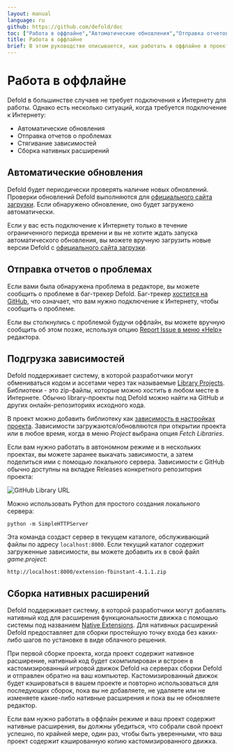 ```yaml
---
layout: manual
language: ru
github: https://github.com/defold/doc
toc: ["Работа в оффлайне","Автоматические обновления","Отправка отчетов о проблемах","Подгрузка зависимостей","Сборка нативных расширений"]
title: Работа в оффлайне 
brief: В этом руководстве описывается, как работать в оффлайне в проектах, содержащих зависимости и, в частности, нативные расширения. 
---
```


# Работа в оффлайне

Defold в большинстве случаев не требует подключения к Интернету для работы. Однако есть несколько ситуаций, когда требуется подключение к Интернету: 

* Автоматические обновления
* Отправка отчетов о проблемах
* Стягивание зависимостей
* Сборка нативных расширений 


## Автоматические обновления

Defold будет периодически проверять наличие новых обновлений. Проверки обновлений Defold выполняются для [официального сайта загрузки](https://d.defold.com). Если обнаружено обновление, оно будет загружено автоматически. 

Если у вас есть подключение к Интернету только в течение ограниченного периода времени и вы не хотите ждать запуска автоматического обновления, вы можете вручную загрузить новые версии Defold с [официального сайта загрузки](https://d.defold.com).


## Отправка отчетов о проблемах

Если вами была обнаружена проблема в редакторе, вы можете сообщить о проблеме в баг-трекер Defold. Баг-трекер [хостится на GitHub](https://www.github.com/defold/editor2-issues), что означает, что вам нужно подключение к Интернету, чтобы сообщить о проблеме.

Если вы столкнулись с проблемой будучи оффлайн, вы можете вручную сообщить об этом позже, используя опцию [Report Issue в меню «Help»](/ru/manuals/getting-help/#report-a-problem-from-the-editor) редактора.

## Подгрузка зависимостей

Defold поддерживает систему, в которой разработчики могут обмениваться кодом и ассетами через так называемые [Library Projects](/manuals/libraries/). Библиотеки - это zip-файлы, которые можно хостить в любом месте в Интернете. Обычно library-проекты под Defold можно найти на GitHub и других онлайн-репозиториях исходного кода. 

В проект можно добавить библиотеку как [зависимость в настройках проекта](/ru/manuals/project-settings/#dependencies). Зависимости загружаются/обновляются при открытии проекта или в любое время, когда в меню *Project* выбрана опция *Fetch Libraries*.

Если вам нужно работать в автономном режиме и в нескольких проектах, вы можете заранее выкачать зависимости, а затем поделиться ими с помощью локального сервера. Зависимости с GitHub обычно доступны на вкладке Releases конкретного репозитория проекта: 

![GitHub Library URL](/manuals/images/libraries/libraries_library_url_github.png)

Можно использовать Python для простого создания локального сервера: 

    python -m SimpleHTTPServer

Эта команда создаст сервер в текущем каталоге, обслуживающий файлы по адресу `localhost:8000`. Если текущий каталог содержит загруженные зависимости, вы можете добавить их в свой файл *game.project*: 

    http://localhost:8000/extension-fbinstant-4.1.1.zip


## Сборка нативных расширений

Defold поддерживает систему, в которой разработчики могут добавлять нативный код для расширения функциональности движка с помощью системы под названием [Native Extensions](/ru/manuals/extensions/). Для нативных расширений Defold предоставляет для сборки простейшую точку входа без каких-либо шагов по установке в виде облачного решения.

При первой сборке проекта, когда проект содержит нативное расширение, нативный код будет скомпилирован и встроен в кастомизированный игровой движок Defold на серверах сборки Defold и отправлен обратно на ваш компьютер. Кастомизированный движок будет кэшироваться в вашем проекте и повторно использоваться для последующих сборок, пока вы не добавляете, не удаляете или не изменяете какие-либо нативные расширения и пока вы не обновляете редактор. 

Если вам нужно работать в оффлайн режиме и ваш проект содержит нативные расширения, вы должны убедиться, что собрали свой проект успешно, по крайней мере, один раз, чтобы быть уверенными, что ваш проект содержит кэшированную копию кастомизированного движка. 

